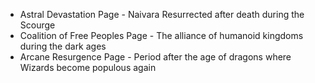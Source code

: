 - Astral Devastation Page - Naivara Resurrected after death during the Scourge
- Coalition of Free Peoples Page - The alliance of humanoid kingdoms during the dark ages
- Arcane Resurgence Page - Period after the age of dragons where Wizards become populous again